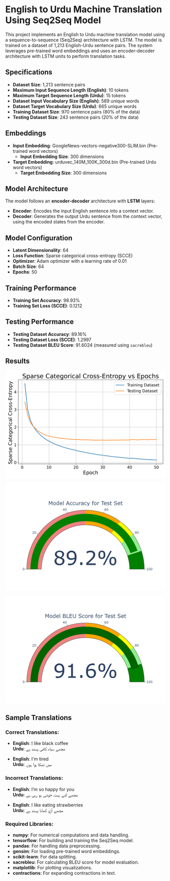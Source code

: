 # English to Urdu Machine Translation Using Seq2Seq Model

This project implements an English to Urdu machine translation model using a sequence-to-sequence (Seq2Seq) architecture with LSTM. The model is trained on a dataset of 1,213 English-Urdu sentence pairs. The system leverages pre-trained word embeddings and uses an encoder-decoder architecture with LSTM units to perform translation tasks.

## Specifications

- **Dataset Size**: 1,213 sentence pairs
- **Maximum Input Sequence Length (English)**: 10 tokens
- **Maximum Target Sequence Length (Urdu)**: 15 tokens
- **Dataset Input Vocabulary Size (English)**: 589 unique words
- **Dataset Target Vocabulary Size (Urdu)**: 665 unique words
- **Training Dataset Size**: 970 sentence pairs (80% of the data)
- **Testing Dataset Size**: 243 sentence pairs (20% of the data)

## Embeddings

- **Input Embedding**: GoogleNews-vectors-negative300-SLIM.bin (Pre-trained word vectors)
  - **Input Embedding Size**: 300 dimensions
- **Target Embedding**: urduvec_140M_100K_300d.bin (Pre-trained Urdu word vectors)
  - **Target Embedding Size**: 300 dimensions

## Model Architecture

The model follows an **encoder-decoder** architecture with **LSTM** layers:

- **Encoder**: Encodes the input English sentence into a context vector.
- **Decoder**: Generates the output Urdu sentence from the context vector, using the encoded states from the encoder.

## Model Configuration

- **Latent Dimensionality**: 64
- **Loss Function**: Sparse categorical cross-entropy (SCCE)
- **Optimizer**: Adam optimizer with a learning rate of 0.01
- **Batch Size**: 64
- **Epochs**: 50

## Training Performance

- **Training Set Accuracy**: 98.93%
- **Training Set Loss (SCCE)**: 0.1212

## Testing Performance

- **Testing Dataset Accuracy**: 89.16%
- **Testing Dataset Loss (SCCE)**: 1.2997
- **Testing Dataset BLEU Score**: 91.6024 (measured using `sacrebleu`)

## Results
![scce](scce.png)

![accuracy test](accuracy.png)

![bleu test](bleu_score.png)

## Sample Translations

### Correct Translations:
- **English**: I like black coffee  
  **Urdu**: مجھے سیاہ کافی پسند ہے

- **English**: I'm tired  
  **Urdu**: میں تھکا ہوا ہوں

### Incorrect Translations:
- **English**: I’m so happy for you  
  **Urdu**: مجھے لئے بہت خوشی ہو رہی ہے

- **English**: I like eating strawberries  
  **Urdu**: مجھے آڑو کھانا پسند ہے

### Required Libraries:

- **numpy**: For numerical computations and data handling.
- **tensorflow**: For building and training the Seq2Seq model.
- **pandas**: For handling data preprocessing.
- **gensim**: For loading pre-trained word embeddings.
- **scikit-learn**: For data splitting.
- **sacrebleu**: For calculating BLEU score for model evaluation.
- **matplotlib**: For plotting visualizations.
- **contractions**: For expanding contractions in text.